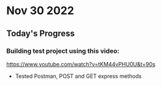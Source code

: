 # Nov 30 2022

## Today's Progress

### Building test project using this video:
https://www.youtube.com/watch?v=tKM44vPHU0U&t=90s

* Tested Postman, POST and GET express methods
